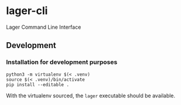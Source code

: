 # lager-cli
Lager Command Line Interface

## Development

### Installation for development purposes

```
python3 -m virtualenv $(< .venv)
source $(< .venv)/bin/activate
pip install --editable .
```

With the virtualenv sourced, the `lager` executable should be available.